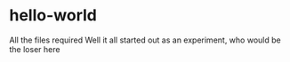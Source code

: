 # hello-world
All the files required 
Well it all started out as an experiment, who would be the loser here
